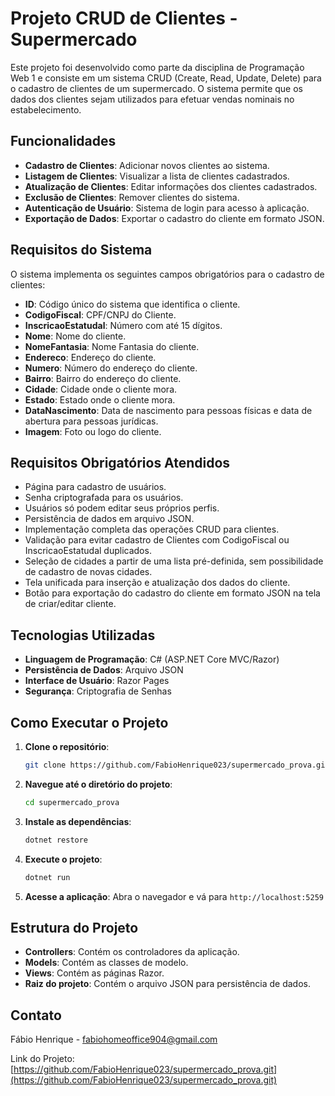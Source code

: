 # Projeto CRUD de Clientes - Supermercado

Este projeto foi desenvolvido como parte da disciplina de Programação Web 1 e consiste em um sistema CRUD (Create, Read, Update, Delete) para o cadastro de clientes de um supermercado. O sistema permite que os dados dos clientes sejam utilizados para efetuar vendas nominais no estabelecimento.

## Funcionalidades

- **Cadastro de Clientes**: Adicionar novos clientes ao sistema.
- **Listagem de Clientes**: Visualizar a lista de clientes cadastrados.
- **Atualização de Clientes**: Editar informações dos clientes cadastrados.
- **Exclusão de Clientes**: Remover clientes do sistema.
- **Autenticação de Usuário**: Sistema de login para acesso à aplicação.
- **Exportação de Dados**: Exportar o cadastro do cliente em formato JSON.

## Requisitos do Sistema

O sistema implementa os seguintes campos obrigatórios para o cadastro de clientes:

- **ID**: Código único do sistema que identifica o cliente.
- **CodigoFiscal**: CPF/CNPJ do Cliente.
- **InscricaoEstatudal**: Número com até 15 dígitos.
- **Nome**: Nome do cliente.
- **NomeFantasia**: Nome Fantasia do cliente.
- **Endereco**: Endereço do cliente.
- **Numero**: Número do endereço do cliente.
- **Bairro**: Bairro do endereço do cliente.
- **Cidade**: Cidade onde o cliente mora.
- **Estado**: Estado onde o cliente mora.
- **DataNascimento**: Data de nascimento para pessoas físicas e data de abertura para pessoas jurídicas.
- **Imagem**: Foto ou logo do cliente.

## Requisitos Obrigatórios Atendidos

- Página para cadastro de usuários.
- Senha criptografada para os usuários.
- Usuários só podem editar seus próprios perfis.
- Persistência de dados em arquivo JSON.
- Implementação completa das operações CRUD para clientes.
- Validação para evitar cadastro de Clientes com CodigoFiscal ou InscricaoEstatudal duplicados.
- Seleção de cidades a partir de uma lista pré-definida, sem possibilidade de cadastro de novas cidades.
- Tela unificada para inserção e atualização dos dados do cliente.
- Botão para exportação do cadastro do cliente em formato JSON na tela de criar/editar cliente.

## Tecnologias Utilizadas

- **Linguagem de Programação**: C# (ASP.NET Core MVC/Razor)
- **Persistência de Dados**: Arquivo JSON
- **Interface de Usuário**: Razor Pages
- **Segurança**: Criptografia de Senhas

## Como Executar o Projeto

1. **Clone o repositório**:
   ```sh
   git clone https://github.com/FabioHenrique023/supermercado_prova.git
   ```

2. **Navegue até o diretório do projeto**:
   ```sh
   cd supermercado_prova
   ```

3. **Instale as dependências**:
   ```sh
   dotnet restore
   ```

4. **Execute o projeto**:
   ```sh
   dotnet run
   ```

5. **Acesse a aplicação**:
   Abra o navegador e vá para `http://localhost:5259`

## Estrutura do Projeto

- **Controllers**: Contém os controladores da aplicação.
- **Models**: Contém as classes de modelo.
- **Views**: Contém as páginas Razor.
- **Raiz do projeto**: Contém o arquivo JSON para persistência de dados.

## Contato

Fábio Henrique - fabiohomeoffice904@gmail.com

Link do Projeto: [https://github.com/FabioHenrique023/supermercado_prova.git](https://github.com/FabioHenrique023/supermercado_prova.git)
